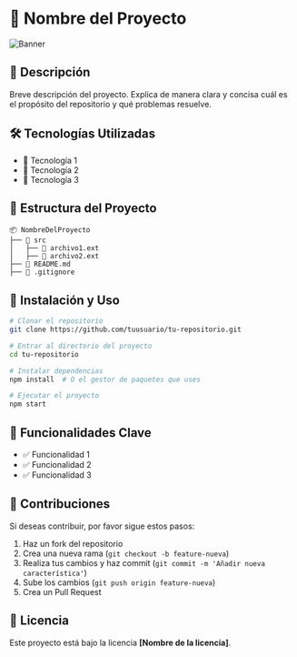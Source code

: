 # 🚀 Nombre del Proyecto

![Banner](some-boothill-gifs-v0-s34gs2v5zoqc1.gif)

## 📌 Descripción
Breve descripción del proyecto. Explica de manera clara y concisa cuál es el propósito del repositorio y qué problemas resuelve.

## 🛠 Tecnologías Utilizadas
- 🔹 Tecnología 1
- 🔹 Tecnología 2
- 🔹 Tecnología 3

## 📂 Estructura del Proyecto
```
📦 NombreDelProyecto
├── 📁 src
│   ├── 📄 archivo1.ext
│   ├── 📄 archivo2.ext
├── 📄 README.md
├── 📄 .gitignore
```

## 🚀 Instalación y Uso
```bash
# Clonar el repositorio
git clone https://github.com/tuusuario/tu-repositorio.git

# Entrar al directorio del proyecto
cd tu-repositorio

# Instalar dependencias
npm install  # O el gestor de paquetes que uses

# Ejecutar el proyecto
npm start
```

## 🎯 Funcionalidades Clave
- ✅ Funcionalidad 1
- ✅ Funcionalidad 2
- ✅ Funcionalidad 3

## 🤝 Contribuciones
Si deseas contribuir, por favor sigue estos pasos:
1. Haz un fork del repositorio
2. Crea una nueva rama (`git checkout -b feature-nueva`)
3. Realiza tus cambios y haz commit (`git commit -m 'Añadir nueva característica'`)
4. Sube los cambios (`git push origin feature-nueva`)
5. Crea un Pull Request

## 📄 Licencia
Este proyecto está bajo la licencia **[Nombre de la licencia]**.

